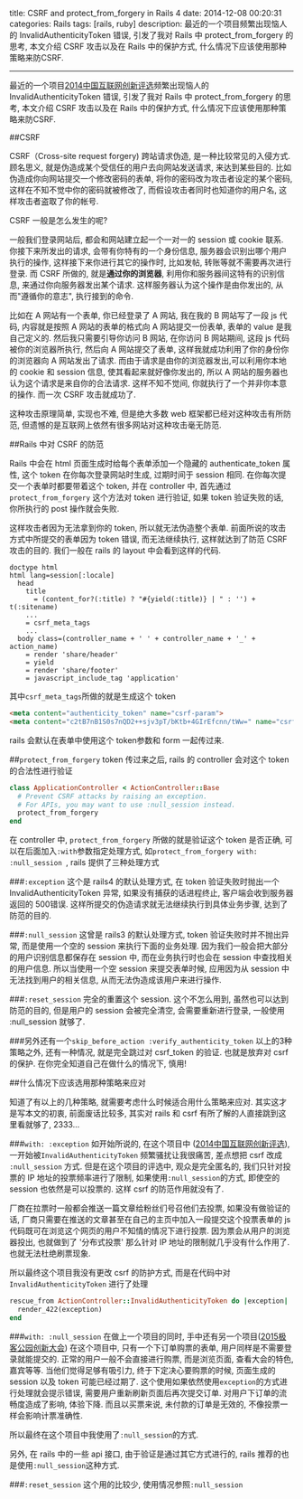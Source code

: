 title: CSRF and protect_from_forgery in Rails 4
date: 2014-12-08 00:20:31
categories: Rails
tags: [rails, ruby]
description: 最近的一个项目频繁出现恼人的 InvalidAuthenticityToken 错误, 引发了我对 Rails 中 protect_from_forgery 的思考, 本文介绍 CSRF 攻击以及在 Rails 中的保护方式, 什么情况下应该使用那种策略来防CSRF.

---

最近的一个项目[2014中国互联网创新评选](http://innoawards.geekpark.net/)频繁出现恼人的 InvalidAuthenticityToken 错误, 引发了我对 Rails 中 protect_from_forgery 的思考, 本文介绍 CSRF 攻击以及在 Rails 中的保护方式, 什么情况下应该使用那种策略来防CSRF.

##CSRF

CSRF（Cross-site request forgery) 跨站请求伪造, 是一种比较常见的入侵方式. 顾名思义, 就是伪造成某个受信任的用户去向网站发送请求, 来达到某些目的. 比如伪造成你向网站提交一个修改密码的表单, 将你的密码改为攻击者设定的某个密码, 这样在不知不觉中你的密码就被修改了, 而假设攻击者同时也知道你的用户名, 这样攻击者盗取了你的帐号. 

CSRF 一般是怎么发生的呢? 

一般我们登录网站后, 都会和网站建立起一个一对一的 session 或 cookie 联系. 你接下来所发出的请求, 会带有你特有的一个身份信息, 服务器会识别出哪个用户执行的操作, 这样接下来你进行其它的操作时, 比如发帖, 转账等就不需要再次进行登录. 而 CSRF 所做的, 就是**通过你的浏览器**, 利用你和服务器间这特有的识别信息, 来通过你向服务器发出某个请求. 这样服务器认为这个操作是由你发出的, 从而"遵循你的意志", 执行接到的命令.

比如在 A 网站有一个表单, 你已经登录了 A 网站, 我在我的 B 网站写了一段 js 代码, 内容就是按照 A 网站的表单的格式向 A 网站提交一份表单, 表单的 value 是我自己定义的. 然后我只需要引导你访问 B 网站, 在你访问 B 网站期间, 这段 js 代码被你的浏览器所执行, 然后向 A 网站提交了表单, 这样我就成功利用了你的身份你的浏览器向 A 网站发出了请求. 而由于请求是由你的浏览器发出,可以利用你本地的 cookie 和 session 信息, 使其看起来就好像你发出的, 所以 A 网站的服务器也认为这个请求是来自你的合法请求. 这样不知不觉间, 你就执行了一个并非你本意的操作. 而一次 CSRF 攻击就成功了.

这种攻击原理简单, 实现也不难, 但是绝大多数 web 框架都已经对这种攻击有所防范, 但遗憾的是互联网上依然有很多网站对这种攻击毫无防范.

##Rails 中对 CSRF 的防范

Rails 中会在 html 页面生成时给每个表单添加一个隐藏的 authenticate_token 属性, 这个 token 在你每次登录网站时生成, 过期时间于 session 相同. 在你每次提交一个表单时都要带着这个 token, 并在 controller 中, 首先通过 `protect_from_forgery` 这个方法对 token 进行验证, 如果 token 验证失败的话, 你所执行的 post 操作就会失败. 

这样攻击者因为无法拿到你的 token, 所以就无法伪造整个表单. 前面所说的攻击方式中所提交的表单因为 token 错误, 而无法继续执行, 这样就达到了防范 CSRF 攻击的目的. 我们一般在 rails 的 layout 中会看到这样的代码.
```slim
doctype html
html lang=session[:locale]
  head
    title
      = (content_for?(:title) ? "#{yield(:title)} | " : '') + t(:sitename)
	...
    = csrf_meta_tags
    ...
  body class=(controller_name + ' ' + controller_name + '_' + action_name)
    = render 'share/header'
    = yield
    = render 'share/footer'
    = javascript_include_tag 'application'
```

其中`csrf_meta_tags`所做的就是生成这个 token
```html
<meta content="authenticity_token" name="csrf-param">
<meta content="c2tB7nB1S0s7nQD2++sjv3pT/bKtb+4GIrEfcnn/tWw=" name="csrf-token">
```
rails 会默认在表单中使用这个 token参数和 form 一起传过来.

##`protect_from_forgery`
token 传过来之后, rails 的 controller 会对这个 token 的合法性进行验证
```ruby
class ApplicationController < ActionController::Base
  # Prevent CSRF attacks by raising an exception.
  # For APIs, you may want to use :null_session instead.
  protect_from_forgery
end
```
在 controller 中, `protect_from_forgery` 所做的就是验证这个 token 是否正确, 可以在后面加入`:with`参数指定处理方式, 如`protect_from_forgery with: :null_session
`, rails 提供了三种处理方式

###`:exception`
这个是 rails4 的默认处理方式, 在 token 验证失败时抛出一个 InvalidAuthenticityToken 异常, 如果没有捕获的话进程终止, 客户端会收到服务器返回的 500错误. 这样所提交的伪造请求就无法继续执行到具体业务步骤, 达到了防范的目的.

###`:null_session`
这曾是 rails3 的默认处理方式, token 验证失败时并不抛出异常, 而是使用一个空的 session 来执行下面的业务处理. 因为我们一般会把大部分的用户识别信息都保存在 session 中, 而在业务执行时也会在 session 中查找相关的用户信息. 所以当使用一个空 session 来提交表单时候, 应用因为从 session 中无法找到用户的相关信息, 从而无法伪造成该用户来进行操作.

###`:reset_session`
完全的重置这个 session. 这个不怎么用到, 虽然也可以达到防范的目的, 但是用户的 session 会被完全清空, 会需要重新进行登录, 一般使用 :null_session 就够了.

###另外还有一个`skip_before_action :verify_authenticity_token`
以上的3种策略之外, 还有一种情况, 就是完全跳过对 csrf_token 的验证. 也就是放弃对 csrf 的保护. 在你完全知道自己在做什么的情况下, 慎用!

##什么情况下应该选用那种策略来应对

知道了有以上的几种策略, 就需要考虑什么时候适合用什么策略来应对. 其实这才是写本文的初衷, 前面废话比较多, 其实对 rails 和 csrf 有所了解的人直接跳到这里看就够了, 2333...

###`with: :exception`
如开始所说的, 在这个项目中 ([2014中国互联网创新评选](http://innoawards.geekpark.net/vote)), 一开始被`InvalidAuthenticityToken` 频繁骚扰让我很痛苦, 差点想把 csrf 改成 `:null_session` 方式. 但是在这个项目的评选中, 观众是完全匿名的, 我们只针对投票的 IP 地址的投票频率进行了限制, 如果使用`:null_session`的方式, 即使空的 session 也依然是可以投票的. 这样 csrf 的防范作用就没有了. 

厂商在拉票时一般都会推送一篇文章给粉丝们号召他们去投票, 如果没有做验证的话, 厂商只需要在推送的文章甚至在自己的主页中加入一段提交这个投票表单的 js 代码既可在浏览这个网页的用户不知情的情况下进行投票. 因为票会从用户的浏览器投出, 也就做到了 '分布式投票' 那么针对 IP 地址的限制就几乎没有什么作用了. 也就无法杜绝刷票现象.

所以最终这个项目我没有更改 csrf 的防护方式, 而是在代码中对`InvalidAuthenticityToken` 进行了处理
```ruby
rescue_from ActionController::InvalidAuthenticityToken do |exception|
  render_422(exception)
end
```

###`with: :null_session`
在做上一个项目的同时, 手中还有另一个项目([2015极客公园创新大会](http://gif.geekpark.net/cn))
在这个项目中, 只有一个下订单购票的表单, 用户同样是不需要登录就能提交的. 正常的用户一般不会直接进行购票, 而是浏览页面, 查看大会的特色, 嘉宾等等.  当他们觉得足够有吸引力, 终于下定决心要购票的时候, 页面生成的 session 以及 token 可能已经过期了. 这个使用如果依然使用`exception`的方式进行处理就会提示错误, 需要用户重新刷新页面后再次提交订单. 对用户下订单的流畅度造成了影响, 体验下降. 而且以买票来说, 未付款的订单是无效的, 不像投票一样会影响计票准确性.

所以最终在这个项目中我使用了`:null_session`的方式.

另外, 在 rails 中的一些 api 接口, 由于验证是通过其它方式进行的, rails 推荐的也是使用`:null_session`这种方式.

###`:reset_session`
这个用的比较少, 使用情况参照`:null_session`